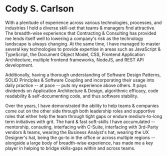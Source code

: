 Cody S. Carlson
================

With a plenitude of experience across various technologies, processes, and industries I hold a diverse skill-set that teams & managers find attractive. The breadth-wise experience that Contracting & Consulting has provided me lends itself well to lowering a company's risk as the technology landscape is always changing. At the same time, I have managed to master several key technologies to provide expertise in areas such as JavaScript & TypeScript, the Document Object Model, CSS, Frontend Application Architecture, multiple frontend frameworks, NodeJS, and REST API development.

Additionally, having a thorough understanding of Software Design Patterns, SOLID Principles & Software Coupling and incorporating their usage into daily practice -- at pace -- puts my experience above others. It pays dividends on Application Architecture & Design, algorithmic efficacy, code readability & self-documenting code, and thus software stability.

Over the years, I have demonstrated the ability to help teams & companies come out on the other side through both leadership roles and supportive roles that either help the team through tight gaps or endure medium-to-long term initiatives with grit. The hard & fast soft-skills I have accumulated -- mentorship, consuting, interfacing with C-Suite, interfacing with 3rd-Party vendors & teams, wearing the Business Analyst's hat, wearing the UX Designer's hat, being the go-to in the office or across multiple regions -- alongside a large body of breadth-wise experience, has made me a key player in helping to bridge skills-gaps within and across teams.
